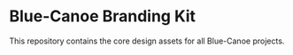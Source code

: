 # Blue-Canoe Branding Kit

This repository contains the core design assets for all Blue-Canoe projects.
